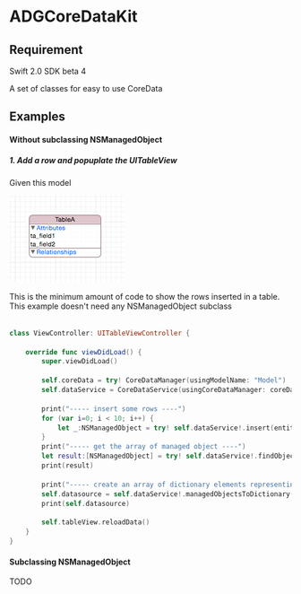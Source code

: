 # ADGCoreDataKit

## Requirement

Swift 2.0 SDK beta 4

A set of classes for easy to use CoreData

## Examples

#### Without subclassing NSManagedObject

##### 1. Add a row and popuplate the UITableView

Given this model

![Example1](Model.png)

This is the minimum amount of code to show the rows inserted in a table. This example doesn't need any NSManagedObject subclass

```swift

class ViewController: UITableViewController {

    override func viewDidLoad() {
        super.viewDidLoad()
        
        self.coreData = try! CoreDataManager(usingModelName: "Model")
        self.dataService = CoreDataService(usingCoreDataManager: coreData!, concurrencyType: NSManagedObjectContextConcurrencyType.MainQueueConcurrencyType)
                
        print("----- insert some rows ----")
        for (var i=0; i < 10; i++) {
            let _:NSManagedObject = try! self.dataService!.insert(entityName:"TableA", map: ["ta_field1":"value \(i)", "ta_field2":i])
        }
        print("----- get the array of managed object ----")
        let result:[NSManagedObject] = try! self.dataService!.findObjectsByEntity("TableA")
        print(result)
        
        print("----- create an array of dictionary elements representing the retrieved managed objects ----")
        self.datasource = self.dataService!.managedObjectsToDictionary(result)
        print(self.datasource)
        
        self.tableView.reloadData()
    }
}

```

#### Subclassing NSManagedObject

TODO
